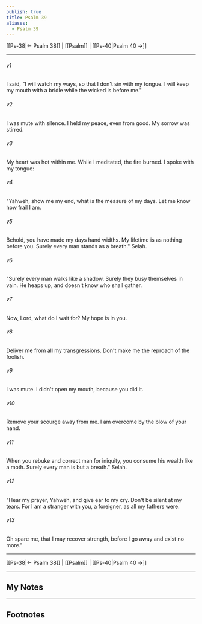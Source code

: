```yaml
---
publish: true
title: Psalm 39
aliases:
  - Psalm 39
---
```


[[Ps-38|← Psalm 38]] | [[Psalm]] | [[Ps-40|Psalm 40 →]]
***



###### v1 
I said, "I will watch my ways, so that I don't sin with my tongue. I will keep my mouth with a bridle while the wicked is before me." 

###### v2 
I was mute with silence. I held my peace, even from good. My sorrow was stirred. 

###### v3 
My heart was hot within me. While I meditated, the fire burned. I spoke with my tongue: 

###### v4 
"Yahweh, show me my end, what is the measure of my days. Let me know how frail I am. 

###### v5 
Behold, you have made my days hand widths. My lifetime is as nothing before you. Surely every man stands as a breath." Selah. 

###### v6 
"Surely every man walks like a shadow. Surely they busy themselves in vain. He heaps up, and doesn't know who shall gather. 

###### v7 
Now, Lord, what do I wait for? My hope is in you. 

###### v8 
Deliver me from all my transgressions. Don't make me the reproach of the foolish. 

###### v9 
I was mute. I didn't open my mouth, because you did it. 

###### v10 
Remove your scourge away from me. I am overcome by the blow of your hand. 

###### v11 
When you rebuke and correct man for iniquity, you consume his wealth like a moth. Surely every man is but a breath." Selah. 

###### v12 
"Hear my prayer, Yahweh, and give ear to my cry. Don't be silent at my tears. For I am a stranger with you, a foreigner, as all my fathers were. 

###### v13 
Oh spare me, that I may recover strength, before I go away and exist no more."

***
[[Ps-38|← Psalm 38]] | [[Psalm]] | [[Ps-40|Psalm 40 →]]

---
## My Notes

---
## Footnotes